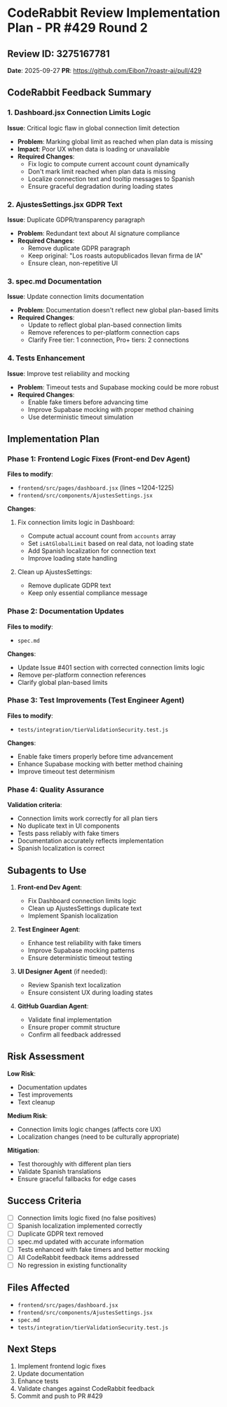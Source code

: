 # CodeRabbit Review Implementation Plan - PR #429 Round 2

## Review ID: 3275167781
**Date**: 2025-09-27
**PR**: https://github.com/Eibon7/roastr-ai/pull/429

## CodeRabbit Feedback Summary

### 1. Dashboard.jsx Connection Limits Logic
**Issue**: Critical logic flaw in global connection limit detection
- **Problem**: Marking global limit as reached when plan data is missing
- **Impact**: Poor UX when data is loading or unavailable
- **Required Changes**:
  - Fix logic to compute current account count dynamically
  - Don't mark limit reached when plan data is missing
  - Localize connection text and tooltip messages to Spanish
  - Ensure graceful degradation during loading states

### 2. AjustesSettings.jsx GDPR Text
**Issue**: Duplicate GDPR/transparency paragraph
- **Problem**: Redundant text about AI signature compliance
- **Required Changes**:
  - Remove duplicate GDPR paragraph
  - Keep original: "Los roasts autopublicados llevan firma de IA"
  - Ensure clean, non-repetitive UI

### 3. spec.md Documentation
**Issue**: Update connection limits documentation
- **Problem**: Documentation doesn't reflect new global plan-based limits
- **Required Changes**:
  - Update to reflect global plan-based connection limits
  - Remove references to per-platform connection caps
  - Clarify Free tier: 1 connection, Pro+ tiers: 2 connections

### 4. Tests Enhancement
**Issue**: Improve test reliability and mocking
- **Problem**: Timeout tests and Supabase mocking could be more robust
- **Required Changes**:
  - Enable fake timers before advancing time
  - Improve Supabase mocking with proper method chaining
  - Use deterministic timeout simulation

## Implementation Plan

### Phase 1: Frontend Logic Fixes (Front-end Dev Agent)
**Files to modify**:
- `frontend/src/pages/dashboard.jsx` (lines ~1204-1225)
- `frontend/src/components/AjustesSettings.jsx`

**Changes**:
1. Fix connection limits logic in Dashboard:
   - Compute actual account count from `accounts` array
   - Set `isAtGlobalLimit` based on real data, not loading state
   - Add Spanish localization for connection text
   - Improve loading state handling

2. Clean up AjustesSettings:
   - Remove duplicate GDPR text
   - Keep only essential compliance message

### Phase 2: Documentation Updates
**Files to modify**:
- `spec.md`

**Changes**:
- Update Issue #401 section with corrected connection limits logic
- Remove per-platform connection references
- Clarify global plan-based limits

### Phase 3: Test Improvements (Test Engineer Agent)
**Files to modify**:
- `tests/integration/tierValidationSecurity.test.js`

**Changes**:
- Enable fake timers properly before time advancement
- Enhance Supabase mocking with better method chaining
- Improve timeout test determinism

### Phase 4: Quality Assurance
**Validation criteria**:
- Connection limits work correctly for all plan tiers
- No duplicate text in UI components
- Tests pass reliably with fake timers
- Documentation accurately reflects implementation
- Spanish localization is correct

## Subagents to Use

1. **Front-end Dev Agent**: 
   - Fix Dashboard connection limits logic
   - Clean up AjustesSettings duplicate text
   - Implement Spanish localization

2. **Test Engineer Agent**:
   - Enhance test reliability with fake timers
   - Improve Supabase mocking patterns
   - Ensure deterministic timeout testing

3. **UI Designer Agent** (if needed):
   - Review Spanish text localization
   - Ensure consistent UX during loading states

4. **GitHub Guardian Agent**:
   - Validate final implementation
   - Ensure proper commit structure
   - Confirm all feedback addressed

## Risk Assessment

**Low Risk**:
- Documentation updates
- Test improvements
- Text cleanup

**Medium Risk**:
- Connection limits logic changes (affects core UX)
- Localization changes (need to be culturally appropriate)

**Mitigation**:
- Test thoroughly with different plan tiers
- Validate Spanish translations
- Ensure graceful fallbacks for edge cases

## Success Criteria

- [ ] Connection limits logic fixed (no false positives)
- [ ] Spanish localization implemented correctly
- [ ] Duplicate GDPR text removed
- [ ] spec.md updated with accurate information
- [ ] Tests enhanced with fake timers and better mocking
- [ ] All CodeRabbit feedback items addressed
- [ ] No regression in existing functionality

## Files Affected

- `frontend/src/pages/dashboard.jsx`
- `frontend/src/components/AjustesSettings.jsx`
- `spec.md`
- `tests/integration/tierValidationSecurity.test.js`

## Next Steps

1. Implement frontend logic fixes
2. Update documentation
3. Enhance tests
4. Validate changes against CodeRabbit feedback
5. Commit and push to PR #429